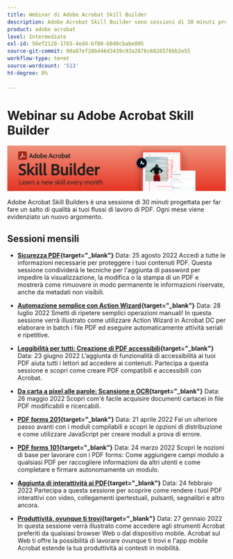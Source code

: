 ```yaml
---
title: Webinar di Adobe Acrobat Skill Builder
description: Adobe Acrobat Skill Builder sono sessioni di 30 minuti progettate per far fare un salto di qualità ai tuoi flussi di lavoro PDF
product: adobe acrobat
level: Intermediate
exl-id: 56ef2120-1765-4ed4-bf80-b048cbabe805
source-git-commit: 90a87ef20bd46d3439c93a2876c6026576bb2e55
workflow-type: tm+mt
source-wordcount: '513'
ht-degree: 0%

---
```


# Webinar su Adobe Acrobat Skill Builder

![Immagine di Acrobat Skill Builder](../assets/sbacrobatwebinars.png)

Adobe Acrobat Skill Builders è una sessione di 30 minuti progettata per far fare un salto di qualità ai tuoi flussi di lavoro di PDF. Ogni mese viene evidenziato un nuovo argomento.

## Sessioni mensili

* **[Sicurezza PDF](https://adobe-acrobat-skill-builder.joinus.adobeevents.com/attendease/networking/experience/ad3778d2-f2c3-4966-98ed-8b1bb90e4b2b/180ad785-1b5b-4c80-80ab-1df345f082ff){target=&quot;_blank&quot;}**
Data: 25 agosto 2022 Accedi a tutte le informazioni necessarie per proteggere i tuoi contenuti PDF. Questa sessione condividerà le tecniche per l&#39;aggiunta di password per impedire la visualizzazione, la modifica o la stampa di un PDF e mostrerà come rimuovere in modo permanente le informazioni riservate, anche da metadati non visibili.

* **[Automazione semplice con Action Wizard](https://adobe-acrobat-skill-builder.joinus.adobeevents.com/attendease/networking/experience/45ef14f7-e5e4-4fe0-ba26-905adac092a2/24bf421e-f489-47dc-a5a4-d8d70858348c){target=&quot;_blank&quot;}**
Data: 28 luglio 2022 Smetti di ripetere semplici operazioni manuali! In questa sessione verrà illustrato come utilizzare Action Wizard in Acrobat DC per elaborare in batch i file PDF ed eseguire automaticamente attività seriali e ripetitive.

* **[Leggibilità per tutti: Creazione di PDF accessibili](https://adobe-acrobat-skill-builder.joinus.adobeevents.com/attendease/networking/experience/18c111bd-9c63-4636-a4fd-8dc045a20423/8484f6c9-e2c9-4e1c-8d03-c2ca1d4db77c){target=&quot;_blank&quot;}**
Data: 23 giugno 2022 L’aggiunta di funzionalità di accessibilità ai tuoi PDF aiuta tutti i lettori ad accedere ai contenuti. Partecipa a questa sessione e scopri come creare PDF compatibili e accessibili con Acrobat.

* **[Da carta a pixel alle parole: Scansione e OCR](https://adobe-acrobat-skill-builder.joinus.adobeevents.com/attendease/networking/experience/db1178ff-fd0e-4429-9a91-dae080cac9c3/611fa8dd-1b65-4135-800b-feb61541615f){target=&quot;_blank&quot;}**
Data: 26 maggio 2022 Scopri com&#39;è facile acquisire documenti cartacei in file PDF modificabili e ricercabili.

* **[PDF forms 201](https://adobe-acrobat-skill-builder.joinus.adobeevents.com/attendease/networking/experience/e05d5e32-598e-49a2-b847-a06207dcbfd7/39c070e1-4ef4-4fc2-aa1e-bf89fb59215e){target=&quot;_blank&quot;}**
Data: 21 aprile 2022 Fai un ulteriore passo avanti con i moduli compilabili e scopri le opzioni di distribuzione e come utilizzare JavaScript per creare moduli a prova di errore.

* **[PDF forms 101](https://adobe-acrobat-skill-builder.joinus.adobeevents.com/attendease/networking/experience/c7f08842-3d62-4b98-bb2a-029feef13621/5f8f1f46-c321-4fba-8c49-4b89d3de6d36){target=&quot;_blank&quot;}**
Data: 24 marzo 2022 Scopri le nozioni di base per lavorare con i PDF forms: Come aggiungere campi modulo a qualsiasi PDF per raccogliere informazioni da altri utenti e come completare e firmare autonomamente un modulo.

* **[Aggiunta di interattività ai PDF](https://adobe-acrobat-skill-builder.joinus.adobeevents.com/attendease/networking/experience/c3150e33-0164-4f94-ac46-aec99b843291/14ea3de0-529f-4c79-9020-cd0a4f98aab0){target=&quot;_blank&quot;}**
Data: 24 febbraio 2022 Partecipa a questa sessione per scoprire come rendere i tuoi PDF interattivi con video, collegamenti ipertestuali, pulsanti, segnalibri e altro ancora.

* **[Produttività, ovunque ti trovi](https://adobe-acrobat-skill-builder.joinus.adobeevents.com/attendease/networking/experience/99e0622a-adf9-4a8b-918f-fd4f4b3a3235/53620704-6da7-4b88-97da-a1f9f0fff3f4){target=&quot;_blank&quot;}**
Data: 27 gennaio 2022 In questa sessione verrà illustrato come accedere agli strumenti Acrobat preferiti da qualsiasi browser Web o dal dispositivo mobile. Acrobat sul Web ti offre la possibilità di lavorare ovunque ti trovi e l&#39;app mobile Acrobat estende la tua produttività ai contesti in mobilità.